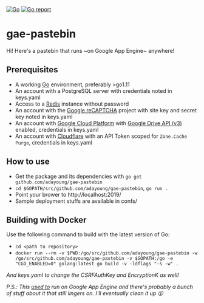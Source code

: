 [![Go](https://github.com/adayoung/gae-pastebin/actions/workflows/go.yml/badge.svg?branch=master)](https://github.com/adayoung/gae-pastebin/actions/workflows/go.yml)
[![Go report](https://goreportcard.com/badge/adayoung/gae-pastebin)](https://goreportcard.com/report/adayoung/gae-pastebin)

# gae-pastebin
Hi! Here's a pastebin that runs ~on Google App Engine~ anywhere!

## Prerequisites

 * A working [Go](https://golang.org/doc/install) environment, preferably >go1.11
 * An account with a PostgreSQL server with credentials noted in keys.yaml
 * Access to a [Redis](https://redis.io/) instance without password
 * An account with the [Google reCAPTCHA](https://www.google.com/recaptcha/) project with site key and secret key noted in keys.yaml
 * An account with [Google Cloud Platform](https://cloud.google.com/) with [Google Drive API (v3)](https://developers.google.com/drive/) enabled, credentials in keys.yaml
 * An account with [Cloudflare](https://www.cloudflare.com/) with an API Token scoped for `Zone.Cache Purge`, credentials in keys.yaml

## How to use

 * Get the package and its dependencies with `go get github.com/adayoung/gae-pastebin`
 * `cd $GOPATH/src/github.com/adayoung/gae-pastebin`, `go run .`
 * Point your brower to http://localhost:2019/
 * Sample deployment stuffs are available in confs/

## Building with Docker

 Use the following command to build with the latest version of Go:
  * `cd <path to repository>`
  * `docker run --rm -v $PWD:/go/src/github.com/adayoung/gae-pastebin -w /go/src/github.com/adayoung/gae-pastebin -v $GOPATH:/go -e "CGO_ENABLED=0" golang:latest go build -v -ldflags "-s -w" .`

_And keys.yaml to change the CSRFAuthKey and EncryptionK as well!_

_P.S.: This [used to](https://github.com/adayoung/gae-pastebin/releases/tag/v2019-09-29) run on Google App Engine and there's probably a bunch of stuff about it that still lingers on. I'll eventually clean it up :open_mouth:_
